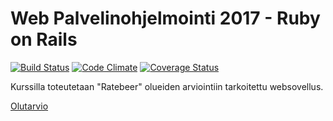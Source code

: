 # Web Palvelinohjelmointi 2017 - Ruby on Rails

[![Build Status](https://travis-ci.org/kuujakke/WebPalvelinohjelmointi2017.png)](https://travis-ci.org/kuujakke/WebPalvelinohjelmointi2017)
[![Code Climate](https://codeclimate.com/github/kuujakke/WebPalvelinohjelmointi2017.png)](https://codeclimate.com/github/kuujakke/WebPalvelinohjelmointi2017)
[![Coverage Status](https://coveralls.io/repos/github/kuujakke/WebPalvelinohjelmointi2017/badge.svg?branch=master)](https://coveralls.io/github/kuujakke/WebPalvelinohjelmointi2017?branch=master)

Kurssilla toteutetaan "Ratebeer" olueiden arviointiin tarkoitettu websovellus.

[Olutarvio](http://olutarvio.herokuapp.com)
